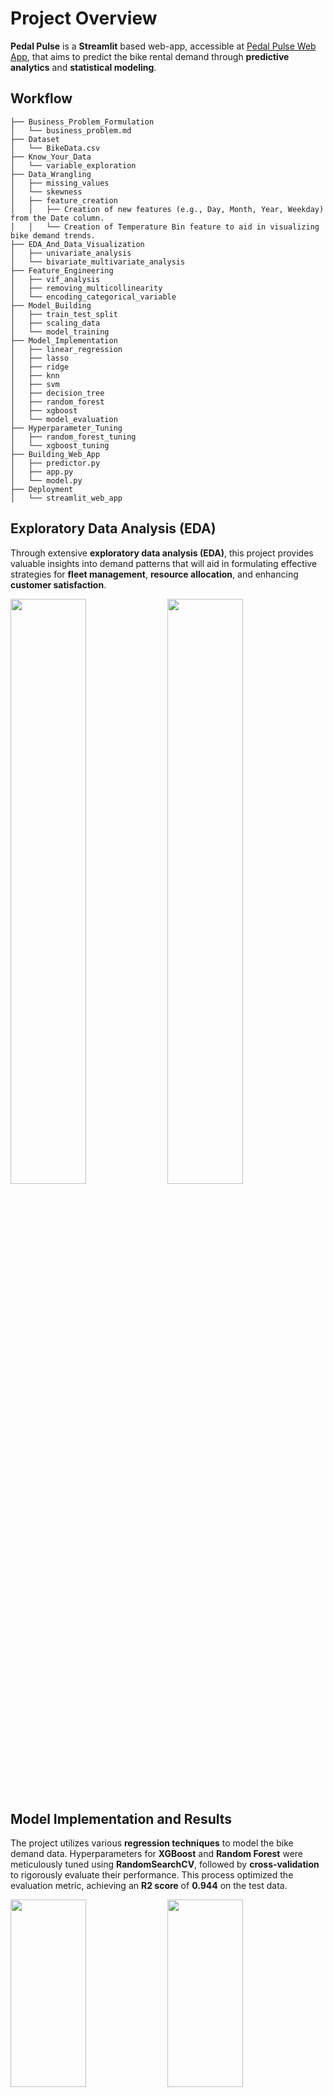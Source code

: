 # Project Overview

**Pedal Pulse** is a **Streamlit** based web-app, accessible at [Pedal Pulse Web App](https://pedal-pulse.streamlit.app/), that aims to predict the bike rental demand through **predictive analytics** and **statistical modeling**.

## Workflow

```
├── Business_Problem_Formulation
│   └── business_problem.md
├── Dataset
│   └── BikeData.csv
├── Know_Your_Data
│   └── variable_exploration
├── Data_Wrangling
│   ├── missing_values
│   └── skewness
│   ├── feature_creation
│   │   ├── Creation of new features (e.g., Day, Month, Year, Weekday) from the Date column.
│   │   └── Creation of Temperature Bin feature to aid in visualizing bike demand trends.
├── EDA_And_Data_Visualization
│   ├── univariate_analysis
│   └── bivariate_multivariate_analysis
├── Feature_Engineering
│   ├── vif_analysis
│   ├── removing_multicollinearity
│   └── encoding_categorical_variable
├── Model_Building
│   ├── train_test_split
│   ├── scaling_data
│   └── model_training
├── Model_Implementation
│   ├── linear_regression
│   ├── lasso
│   ├── ridge
│   ├── knn
│   ├── svm
│   ├── decision_tree
│   ├── random_forest
│   ├── xgboost
│   └── model_evaluation
├── Hyperparameter_Tuning
│   ├── random_forest_tuning
│   └── xgboost_tuning
├── Building_Web_App
│   ├── predictor.py
│   ├── app.py
│   └── model.py
├── Deployment
│   └── streamlit_web_app

``` 

## Exploratory Data Analysis (EDA)

Through extensive **exploratory data analysis (EDA)**, this project provides valuable insights into demand patterns that will aid in formulating effective strategies for **fleet management**, **resource allocation**, and enhancing **customer satisfaction**.

<p float="left">
  <img src="https://github.com/blazeAssault26/Pedal-Pulse/assets/129224378/db1a3a51-7189-485c-9af0-0aad63726798" width="49%" />
  <img src="https://github.com/blazeAssault26/Pedal-Pulse/assets/129224378/9a953b70-ab7d-48f7-8aeb-ab8a6483f5b6" width="49%" />
</p>

## Model Implementation and Results

The project utilizes various **regression techniques** to model the bike demand data. Hyperparameters for **XGBoost** and **Random Forest** were meticulously tuned using **RandomSearchCV**, followed by **cross-validation** to rigorously evaluate their performance. This process optimized the evaluation metric, achieving an **R2 score** of **0.944** on the test data.

<p float="left">
  <img src="https://github.com/blazeAssault26/Pedal-Pulse/assets/129224378/55e079f4-4e39-4f8d-a097-6187ef7df938" width="49%" height="300" />
  <img src="https://github.com/blazeAssault26/Pedal-Pulse/assets/129224378/fe9602fa-be25-403a-9c81-7782edd1a3e5" width="49%" height="300" />
</p>
